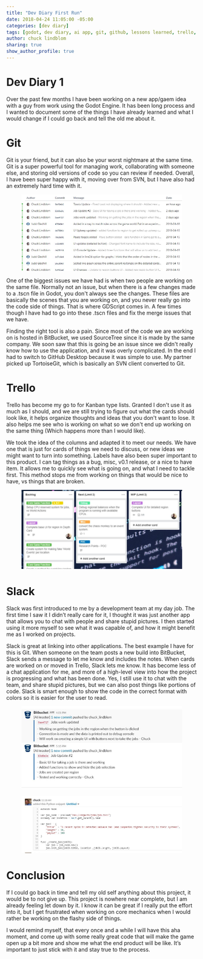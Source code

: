 ```yaml
---
title: "Dev Diary First Run"
date: 2018-04-24 11:05:00 -05:00
categories: [dev diary]
tags: [godot, dev diary, ai app, git, github, lessons learned, trello, slack]
author: chuck lindblom
sharing: true
show_author_profile: true
---
```


# Dev Diary 1

Over the past few months I have been working on a new app/gaem idea with a guy from work using the Godot Engine. It has been long process and I wanted to document some of the things I have already learned and what I would change if I could go back and tell the old me about it.

# Git

Git is your friend, but it can also be your worst nightmare at the same time. Git is a super powerful tool for managing work, collaborating with someone else, and storing old versions of code so you can review if needed. Overall, I have been super happy with it, moving over from SVN, but I have also had an extremely hard time with it. 
<figure>
	<a href="/images/bitbucket_commits.jpg"><img src="/images/bitbucket_commits.jpg" alt=""></a>
</figure>
<!--more-->
One of the biggest issues we have had is when two people are working on the same file. Normally not an issue, but when there is a few changes made to a .tscn file in Godot, you don't always see the changes. These files are basically the scenes that you are working on, and you never really go into the code side of things. That is where GDScript comes in. A few times though I have had to go into these .tscn files and fix the merge issues that we have.

Finding the right tool is also a pain. Since most of the code we are working on is hosted in BitBucket, we used SourceTree since it is made by the same company. We soon saw that this is going be an issue since we didn't really know how to use the application, and it was overly complicated. In the end I had to switch to GitHub Desktop because it was simple to use. My partner picked up TortoiseGit, which is basically an SVN client converted to Git.

# Trello

Trello has become my go to for Kanban type lists. Granted I don't use it as much as I should, and we are still trying to figure out what the cards should look like, it helps organize thoughts and ideas that you don't want to lose. It also helps me see who is working on what so we don't end up working on the same thing (Which happens more than I would like). 

We took the idea of the columns and adapted it to meet our needs. We have one that is just for cards of things we need to discuss, or new ideas we might want to turn into something. Labels have also been super important to this product. I can tag things as a bug, misc, v0.1 release, or a nice to have item. It allows me to quickly see what is going on, and what I need to tackle first. This method stops me from working on things that would be nice to have, vs things that are broken.
<figure>
	<a href="/images/trello_cards.jpg"><img src="/images/trello_cards.jpg" alt=""></a>
</figure>

# Slack

Slack was first introduced to me by a development team at my day job. The first time I saw it I didn’t really care for it, I thought it was just another app that allows you to chat with people and share stupid pictures. I then started using it more myself to see what it was capable of, and how it might benefit me as I worked on projects. 

Slack is great at linking into other applications. The best example I have for this is Git. When someone on the team posts a new build into BitBucket, Slack sends a message to let me know and includes the notes. When cards are worked on or moved in Trello, Slack lets me know. It has become less of a chat application for me, and more of a high-level view into how the project is progressing and what has been done. Yes, I still use it to chat with the team, and share stupid pictures, but we can also post things like portions of code. Slack is smart enough to show the code in the correct format with colors so it is easier for the user to read.
<figure>
	<a href="/images/slack_git.jpg"><img src="/images/slack_git.jpg" alt=""></a>
</figure>
<figure>
	<a href="/images/slack_code.jpg"><img src="/images/slack_code.jpg" alt=""></a>
</figure>

# Conclusion

If I could go back in time and tell my old self anything about this project, it would be to not give up. This project is nowhere near complete, but I am already feeling let down by it. I know it can be great if I really put the effort into it, but I get frustrated when working on core mechanics when I would rather be working on the flashy side of things.

I would remind myself, that every once and a while I will have this aha moment, and come up with some really great code that will make the game open up a bit more and show me what the end product will be like. It’s important to just stick with it and stay true to the process.
